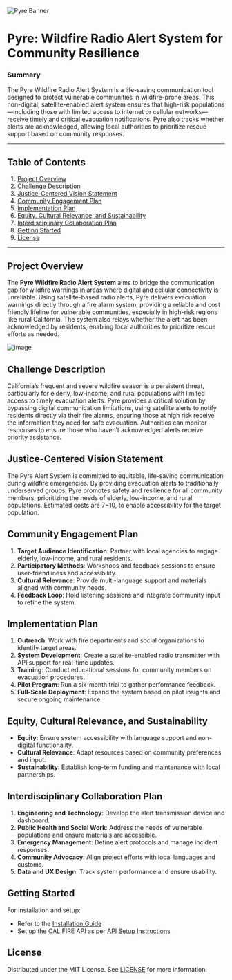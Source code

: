 ![Pyre Banner](https://github.com/user-attachments/assets/ebf23596-7832-4a9a-aaac-2bb7b2d5fd01)


# Pyre: Wildfire Radio Alert System for Community Resilience

### Summary
The Pyre Wildfire Radio Alert System is a life-saving communication tool designed to protect vulnerable communities in wildfire-prone areas. This non-digital, satellite-enabled alert system ensures that high-risk populations—including those with limited access to internet or cellular networks—receive timely and critical evacuation notifications. Pyre also tracks whether alerts are acknowledged, allowing local authorities to prioritize rescue support based on community responses.

---

## Table of Contents
1. [Project Overview](#project-overview)
2. [Challenge Description](#challenge-description)
3. [Justice-Centered Vision Statement](#justice-centered-vision-statement)
4. [Community Engagement Plan](#community-engagement-plan)
5. [Implementation Plan](#implementation-plan)
6. [Equity, Cultural Relevance, and Sustainability](#equity-cultural-relevance-and-sustainability)
7. [Interdisciplinary Collaboration Plan](#interdisciplinary-collaboration-plan)
8. [Getting Started](#getting-started)
9. [License](#license)

---

## Project Overview

The **Pyre Wildfire Radio Alert System** aims to bridge the communication gap for wildfire warnings in areas where digital and cellular connectivity is unreliable. Using satellite-based radio alerts, Pyre delivers evacuation warnings directly through a fire alarm system, providing a reliable and cost friendly lifeline for vulnerable communities, especially in high-risk regions like rural California.
The system also relays whether the alert has been acknowledged by residents, enabling local authorities to prioritize rescue efforts as needed.

![image](https://github.com/user-attachments/assets/81e2df0f-08f3-46a6-963c-240ade7bde72)


## Challenge Description

California’s frequent and severe wildfire season is a persistent threat, particularly for elderly, low-income, and rural populations with limited access to timely evacuation alerts. Pyre provides a critical solution by bypassing digital communication limitations, using satellite alerts to notify residents directly via their fire alarms, ensuring those at high risk receive the information they need for safe evacuation. Authorities can monitor responses to ensure those who haven’t acknowledged alerts receive priority assistance.

## Justice-Centered Vision Statement

The Pyre Alert System is committed to equitable, life-saving communication during wildfire emergencies. By providing evacuation alerts to traditionally underserved groups, Pyre promotes safety and resilience for all community members, prioritizing the needs of elderly, low-income, and rural populations. Estimated costs are $7-$10, to enable accessibility for the target population.

## Community Engagement Plan

1. **Target Audience Identification**: Partner with local agencies to engage elderly, low-income, and rural residents.
2. **Participatory Methods**: Workshops and feedback sessions to ensure user-friendliness and accessibility.
3. **Cultural Relevance**: Provide multi-language support and materials aligned with community needs.
4. **Feedback Loop**: Hold listening sessions and integrate community input to refine the system.

## Implementation Plan

1. **Outreach**: Work with fire departments and social organizations to identify target areas.
2. **System Development**: Create a satellite-enabled radio transmitter with API support for real-time updates.
3. **Training**: Conduct educational sessions for community members on evacuation procedures.
4. **Pilot Program**: Run a six-month trial to gather performance feedback.
5. **Full-Scale Deployment**: Expand the system based on pilot insights and secure ongoing maintenance.

## Equity, Cultural Relevance, and Sustainability

- **Equity**: Ensure system accessibility with language support and non-digital functionality.
- **Cultural Relevance**: Adapt resources based on community preferences and input.
- **Sustainability**: Establish long-term funding and maintenance with local partnerships.

## Interdisciplinary Collaboration Plan

1. **Engineering and Technology**: Develop the alert transmission device and dashboard.
2. **Public Health and Social Work**: Address the needs of vulnerable populations and ensure materials are accessible.
3. **Emergency Management**: Define alert protocols and manage incident responses.
4. **Community Advocacy**: Align project efforts with local languages and customs.
5. **Data and UX Design**: Track system performance and ensure usability.

## Getting Started

For installation and setup:
- Refer to the [Installation Guide](./installation.md)
- Set up the CAL FIRE API as per [API Setup Instructions](./api_setup.md)

## License

Distributed under the MIT License. See [LICENSE](./LICENSE) for more information.

